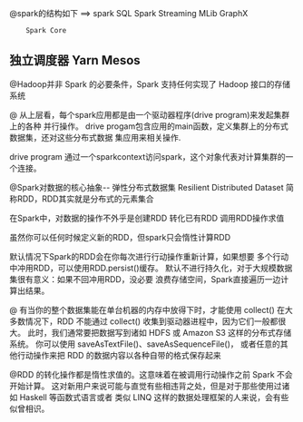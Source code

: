 @spark的结构如下 ==>
spark SQL   Spark Streaming  MLib   GraphX

        Spark Core
独立调度器   Yarn        Mesos
----------------------------

@Hadoop并非 Spark 的必要条件，Spark 支持任何实现了 Hadoop 接口的存储系统

@
从上层看，每个spark应用都是由一个驱动器程序(drive program)来发起集群上的各种
并行操作。
drive progam包含应用的main函数，定义集群上的分布式数据集，还对这些分布式数据
集应用来相关操作.

drive program 通过一个sparkcontext访问spark，这个对象代表对计算集群的一个连接。


@Spark对数据的核心抽象-- 弹性分布式数据集
Resilient Distributed Dataset 简称RDD，RDD其实就是分布式的元素集合

在Spark中，对数据的操作不外乎是创建RDD 转化已有RDD 调用RDD操作求值

虽然你可以任何时候定义新的RDD，但spark只会惰性计算RDD

默认情况下Spark的RDD会在你每次进行行动操作重新计算，如果想要
多个行动中冲用RDD，可以使用RDD.persist()缓存。
默认不进行持久化，对于大规模数据集很有意义：如果不回冲用RDD，没必要
浪费存储空间，Spark直接遍历一边计算出结果。

@ 有当你的整个数据集能在单台机器的内存中放得下时，才能使用 collect()
在大多数情况下，RDD 不能通过 collect() 收集到驱动器进程中，因为它们一般都很大。
此时，我们通常要把数据写到诸如 HDFS 或 Amazon S3 这样的分布式存储系统。
你可以使用 saveAsTextFile()、saveAsSequenceFile()，
或者任意的其他行动操作来把 RDD 的数据内容以各种自带的格式保存起来

@RDD 的转化操作都是惰性求值的。这意味着在被调用行动操作之前 Spark 不会开始计算。
这对新用户来说可能与直觉有些相违背之处，但是对于那些使用过诸如 Haskell 等函数式语言或者
类似 LINQ 这样的数据处理框架的人来说，会有些似曾相识。
